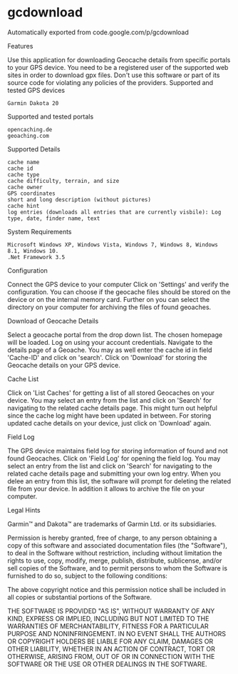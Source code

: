 # gcdownload
Automatically exported from code.google.com/p/gcdownload

Features

Use this application for downloading Geocache details from specific portals to your GPS device.
You need to be a registered user of the supported web sites in order to download gpx files. 
Don't use this software or part of its source code for violating any policies of the providers.
Supported and tested GPS devices

    Garmin Dakota 20 

Supported and tested portals

    opencaching.de
    geoaching.com 

Supported Details

    cache name
    cache id
    cache type
    cache difficulty, terrain, and size
    cache owner
    GPS coordinates
    short and long description (without pictures)
    cache hint
    log entries (downloads all entries that are currently visbile): Log type, date, finder name, text 

System Requirements

    Microsoft Windows XP, Windows Vista, Windows 7, Windows 8, Windows 8.1, Windows 10.
    .Net Framework 3.5 

Configuration

Connect the GPS device to your computer
Click on 'Settings' and verify the configuration. You can choose if the geocache files should be stored
on the device or on the internal memory card. Further on you can select the directory on your computer
for archiving the files of found geoaches. 

Download of Geocache Details

Select a geocache portal from the drop down list. The chosen homepage will be loaded.
Log on using your account credentials.
Navigate to the details page of a Geoache.
You may as well enter the cache id in field 'Cache-ID' and click on 'search'.
Click on 'Download' for storing the Geocache details on your GPS device. 

Cache List

Click on 'List Caches' for getting a list of all stored Geocaches on your device.
You may select an entry from the list and click on 'Search' for navigating to the related cache details page.
This might turn out helpful since the cache log might have been updated in between.
For storing updated cache details on your device, just click on 'Download' again. 

Field Log

The GPS device maintains field log for storing information of found and not found Geocaches.
Click on 'Field Log' for opening the field log. 
You may select an entry from the list and click on 'Search' for navigating to the related 
cache details page and submitting your own log entry.
When you delee an entry from this list, the software will prompt for deleting the related 
file from your device. In addition it allows to archive the file on your computer. 

Legal Hints

Garmin™ and Dakota™ are trademarks of Garmin Ltd. or its subsidiaries.

Permission is hereby granted, free of charge, to any person obtaining a copy of this software and 
associated documentation files (the "Software"), to deal in the Software without restriction, 
including without limitation the rights to use, copy, modify, merge, publish, distribute, sublicense,
and/or sell copies of the Software, and to permit persons to whom the Software is furnished to do so,
subject to the following conditions:

The above copyright notice and this permission notice shall be included in all copies or substantial
portions of the Software.

THE SOFTWARE IS PROVIDED "AS IS", WITHOUT WARRANTY OF ANY KIND, EXPRESS OR IMPLIED, 
INCLUDING BUT NOT LIMITED TO THE WARRANTIES OF MERCHANTABILITY, FITNESS FOR A PARTICULAR PURPOSE 
AND NONINFRINGEMENT. IN NO EVENT SHALL THE AUTHORS OR COPYRIGHT HOLDERS BE LIABLE FOR ANY CLAIM, 
DAMAGES OR OTHER LIABILITY, WHETHER IN AN ACTION OF CONTRACT, TORT OR OTHERWISE, ARISING FROM, 
OUT OF OR IN CONNECTION WITH THE SOFTWARE OR THE USE OR OTHER DEALINGS IN THE SOFTWARE. 

